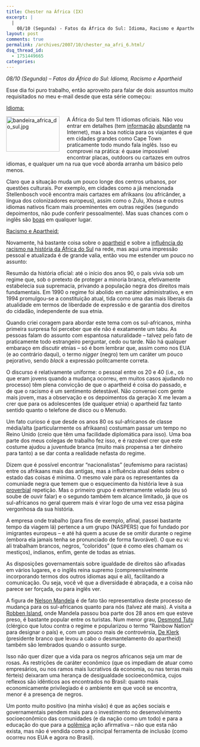```yaml
---
title: Chester na África (IX)
excerpt: |
  |
    08/10 (Segunda) - Fatos da África do Sul: Idioma, Racismo e Apartheid Esse dia foi puro trabalho, então aproveito para falar de dois assuntos muito requisitados no meu e-mail desde que esta série começou: Idioma: A África do Sul tem...
layout: post
comments: true
permalink: /archives/2007/10/chester_na_afri_6.html/
dsq_thread_id:
  - 1751449665
categories:
---
```

*08/10 (Segunda) &#8211; Fatos da África do Sul: Idioma, Racismo e Apartheid*

Esse dia foi puro trabalho, então aproveito para falar de dois assuntos muito requisitados no meu e-mail desde que esta série começou:

<u>Idioma:</u>

<span class="mt-enclosure mt-enclosure-image"><img alt="bandeira_africa_do_sul.jpg" src="//chester.me/archives/img/bandeira_africa_do_sul.jpg" width="143" height="95" class="mt-image-left" style="float: left; margin: 0 20px 20px 0;" /></span>A África do Sul tem 11 idiomas oficiais. Não vou entrar em detalhes (tem [informação][1] [abundante][2] na Internet), mas a boa notícia para os viajantes é que em cidades grandes como Cape Town praticamente todo mundo fala inglês. Isso eu comprovei na prática: é quase impossível encontrar placas, outdoors ou cartazes em outros idiomas, e qualquer um na rua que você aborda arranha um básico pelo menos.

Claro que a situação muda um pouco longe dos centros urbanos, por questões culturais. Por exemplo, em cidades como a já mencionada Stellenbosch você encontra mais cartazes em afrikaans (ou africânder, a língua dos colonizadores europeus), assim como o Zulu, Xhosa e outros idiomas nativos ficam mais proeminentes em outras regiões (segundo depoimentos, não pude conferir pessoalmente). Mas suas chances com o inglês são <a href="http://www.southafrica.info/ess_info/sa_glance/demographics/language.htm#english" target="_blank">boas</a> em qualquer lugar.

<u>Racismo e Apartheid:</u>

Novamente, há bastante coisa sobre o [apartheid][3] e sobre a [influência do racismo na história da África do Sul][4] na rede, mas aqui uma impressão pessoal e atualizada é de grande valia, então vou me estender um pouco no assunto:

Resumão da história oficial: até o início dos anos 90, o país vivia sob um regime que, sob o pretexto de proteger a minoria branca, efetivamente estabelecia sua supremacia, privando a população negra dos direitos mais fundamentais. Em 1990 o regime foi abolido em caráter administrativo, e em 1994 promulgou-se a constituição atual, tida como uma das mais liberais da atualidade em termos de liberdade de expressão e de garantia dos direitos do cidadão, independente de sua etnia.

Quando criei coragem para abordar este tema com os sul-africanos, minha primeira surpresa foi perceber que ele não é exatamente um tabu. As pessoas falam do assunto com espantosa naturalidade &#8211; talvez pelo fato de praticamente todo estrangeiro perguntar, cedo ou tarde. Não há qualquer embaraço em discutir etnias &#8211; só é bom lembrar que, assim como nos EUA (e ao contrário daqui), o termo *nigger* (negro) tem um caráter um pouco pejorativo, sendo *black* a expressão politcamente correta.

O discurso é relativamente uniforme: o pessoal entre os 20 e 40 (i.e., os que eram jovens quando a mudança ocorreu, em muitos casos ajudando no processo) têm plena convicção de que o apartheid é coisa do passado, e de que o racismo é um sentimento detestável. Não conversei com gente mais jovem, mas a observação e os depoimentos da geração X me levam a crer que para os adolescentes (de qualquer etnia) o apartheid faz tanto sentido quanto o telefone de disco ou o Menudo.

Um fato curioso é que desde os anos 80 os sul-africanos de classe média/alta (particularmente os afrikaans) costumam passar um tempo no Reino Unido (creio que têm uma facilidade diplomática para isso). Uma boa parte dos meus colegas de trabalho fez isso, e é razoável crer que este costume ajudou a juventude branca (muito mais propensa a ter dinheiro para tanto) a se dar conta a realidade nefasta do regime.

Dizem que é possível encontrar &#8220;nacionalistas&#8221; (eufemismo para racistas) entre os afrikaans mais das antigas, mas a influência atual deles sobre o estado das coisas é mínima. O mesmo vale para os representantes da comuniade negra que temem que o esquecimento da história leve à sua [proverbial][5] repetição. Mas o primeiro grupo é extremamente velado (eu só soube de ouvir falar) e o segundo também tem alcance limitado, já que os sul-africanos no geral querem mais é virar logo de uma vez essa página vergonhosa da sua história.

A empresa onde trabalho (para fins de exemplo, afinal, passei bastante tempo da viagem lá) pertence a um grupo (NASPERS) que foi fundado por imigrantes europeus &#8211; e até há quem a acuse de se omitir durante o regime (embora ela jamais tenha se pronunciado de forma favorável). O que eu vi: ali trabalham brancos, negros, &#8220;coloridos&#8221; (que é como eles chamam os mestiços), indianos, enfim, gente de todas as etnias.

As disposições governamentais sobre igualdade de direitos são afixadas em vários lugares, e o inglês reina supremo (compreensivelmente incorporando termos dos outros idiomas aqui e ali), facilitando a comunicação. Ou seja, você vê que a diversidade é abraçada, e a coisa não parece ser forçada, ou para inglês ver.

A figura de [Nelson Mandela][6] é de fato tão representativa deste processo de mudança para os sul-africanos quanto para nós (talvez até mais). A visita a [Robben Island][7], onde Mandela passou boa parte dos 28 anos em que esteve preso, é bastante popular entre os turistas. Num menor grau, [Desmond Tutu][8] (clérgico que lutou contra o regime e popularizou o termo &#8220;Rainbow Nation&#8221; para designar o país) e, com um pouco mais de controvérsia, [De Klerk][9] (presidente branco que levou a cabo o desmantelamento do apartheid) também são lembrados quando o assunto surge.

Isso não quer dizer que a vida para os negros africanos seja um mar de rosas. As restrições de caráter econômico (que os impediam de atuar como empresários, ou nos ramos mais lucrativos da economia, ou nas terras mais férteis) deixaram uma herança de desigualdade socioeconômica, cujos reflexos são idênticos aos encontrados no Brasil: quanto mais economicamente privilegiado é o ambiente em que você se encontra, menor é a presença de negros.

Um ponto muito positivo (na minha visão) é que as ações sociais e governamentais pendem mais para o investimento no desenvolvimento socioeconômico das comunidades (e da nação como um todo) e para a educação do que para a [polêmica][10] ação afirmativa &#8211; não que esta não exista, mas não é vendida como a principal ferramenta de inclusão (como ocorreu nos EUA e agora no Brasil).

 [1]: http://www.ethnologue.com/show_country.asp?name=za
 [2]: http://en.wikipedia.org/wiki/Languages_of_South_Africa
 [3]: http://pt.wikipedia.org/wiki/Apartheid
 [4]: http://www.tvcultura.com.br/aloescola/historia/cenasdoseculo/internacionais/africadosul.htm
 [5]: http://thinkexist.com/quotation/those_who_don-t_know_history_are_destined_to/346796.html
 [6]: http://pt.wikipedia.org/wiki/Nelson_Mandela
 [7]: http://www.freedom.co.za/
 [8]: http://almaz.com/nobel/peace/1984a.html
 [9]: http://en.wikipedia.org/wiki/Frederik_Willem_de_Klerk
 [10]: http://www.andes.org.br/Informandes13_cotas.htm
